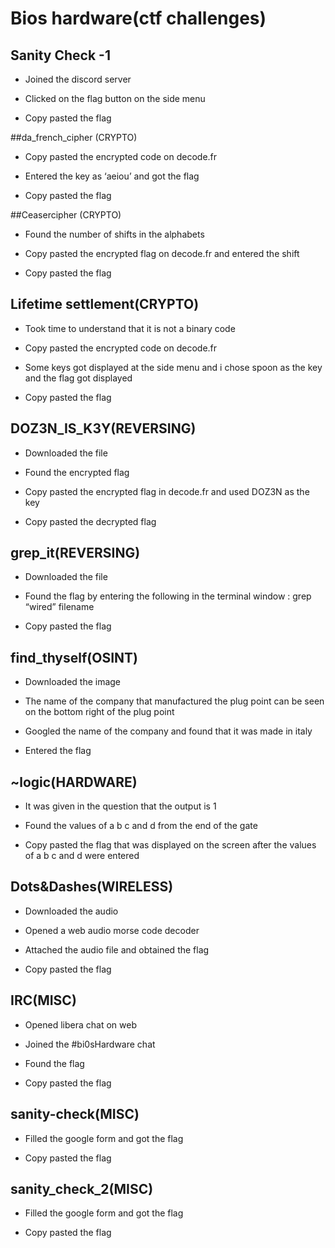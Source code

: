 # Bios hardware(ctf challenges)

  

## Sanity Check -1

-   Joined the discord server
    
-   Clicked on the flag button on the side menu
    
-   Copy pasted the flag
    

  

##da_french_cipher (CRYPTO)

-   Copy pasted the encrypted code on decode.fr
    
-   Entered the key as ‘aeiou’ and got the flag
    
-   Copy pasted the flag
    

  

##Ceasercipher (CRYPTO)

  

-   Found the number of shifts in the alphabets
    
-   Copy pasted the encrypted flag on decode.fr and entered the shift
    
-   Copy pasted the flag
    

  

## Lifetime settlement(CRYPTO)

  

-   Took time to understand that it is not a binary code
    
-   Copy pasted the encrypted code on decode.fr
    
-   Some keys got displayed at the side menu and i chose spoon as the key and the flag got displayed
    
-   Copy pasted the flag
    

  

 ## DOZ3N_IS_K3Y(REVERSING)

  

-   Downloaded the file
    
-   Found the encrypted flag
    
-   Copy pasted the encrypted flag in decode.fr and used DOZ3N as the key
    
-   Copy pasted the decrypted flag
    

  

## grep_it(REVERSING)

  

-   Downloaded the file
    
-   Found the flag by entering the following in the terminal window : grep “wired” filename
    
-   Copy pasted the flag
    

  

## find_thyself(OSINT)

  

-   Downloaded the image
    
-   The name of the company that manufactured the plug point can be seen on the bottom right of the plug point
    
-   Googled the name of the company and found that it was made in italy
    
-   Entered the flag
    

  

## ~logic(HARDWARE)

  

-   It was given in the question that the output is 1
    
-   Found the values of a b c and d from the end of the gate
    
-   Copy pasted the flag that was displayed on the screen after the values of a b c and d were entered
    

  

## Dots&Dashes(WIRELESS)

  

-   Downloaded the audio
    
-   Opened a web audio morse code decoder
    
-   Attached the audio file and obtained the flag
    
-   Copy pasted the flag
    

  

## IRC(MISC)

  

-   Opened libera chat on web
    
-   Joined the #bi0sHardware chat
    
-   Found the flag
    
-   Copy pasted the flag
    

  

## sanity-check(MISC)

  

-   Filled the google form and got the flag
    
-   Copy pasted the flag
    

  

## sanity_check_2(MISC)

  

-   Filled the google form and got the flag
    
-   Copy pasted the flag
